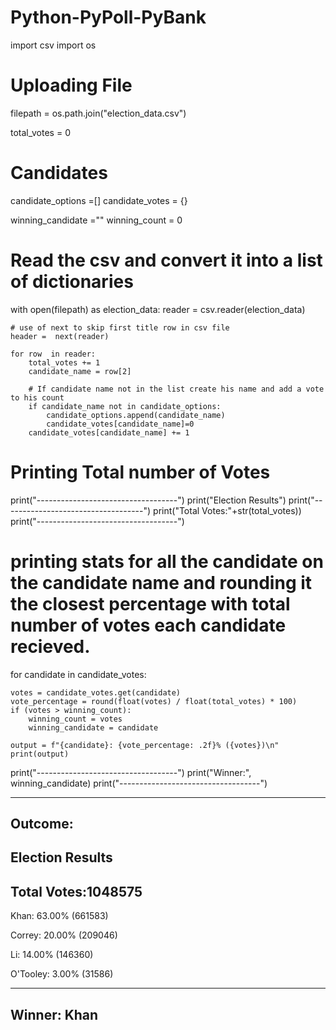 # Python-PyPoll-PyBank

import csv
import os

# Uploading File
filepath = os.path.join("election_data.csv")

total_votes = 0

# Candidates
candidate_options =[]
candidate_votes = {}

winning_candidate =""
winning_count = 0

# Read the csv and convert it into a list of dictionaries
with open(filepath) as election_data:
    reader = csv.reader(election_data)

    # use of next to skip first title row in csv file
    header =  next(reader)
    
    for row  in reader:
        total_votes += 1
        candidate_name = row[2]

        # If candidate name not in the list create his name and add a vote to his count
        if candidate_name not in candidate_options:
            candidate_options.append(candidate_name)
            candidate_votes[candidate_name]=0
        candidate_votes[candidate_name] += 1

 # Printing Total number of Votes

print("-----------------------------------")
print("Election Results")
print("-----------------------------------")
print("Total Votes:"+str(total_votes))
print("-----------------------------------")

# printing stats for all the candidate on the candidate name and rounding it the closest percentage with total number of votes each candidate recieved.
for candidate in candidate_votes:

    votes = candidate_votes.get(candidate)
    vote_percentage = round(float(votes) / float(total_votes) * 100)
    if (votes > winning_count):
        winning_count = votes
        winning_candidate = candidate

    output = f"{candidate}: {vote_percentage: .2f}% ({votes})\n"
    print(output)
   
print("-----------------------------------")
print("Winner:", winning_candidate)
print("-----------------------------------")

---------------------------------------------------------------------------------------------------------------------
Outcome:
-----------------------------------
Election Results
-----------------------------------
Total Votes:1048575
-----------------------------------
Khan:  63.00% (661583)

Correy:  20.00% (209046)

Li:  14.00% (146360)

O'Tooley:  3.00% (31586)

-----------------------------------
Winner: Khan
-----------------------------------
